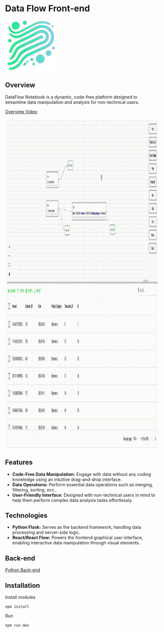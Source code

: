 # Data Flow Front-end
<img src="gitData/Data%20Flow%20logo.png" alt="Data Flow Logo" width="170" height="170">

## Overview
DataFlow Notebook is a dynamic, code-free platform designed to streamline data manipulation and analysis for non-technical users. 

[Overview Video](https://www.youtube.com/watch?v=k6jkgq2yCus&ab_channel=MSstudioHD)

<img src="gitData/Data%20Flow%202.gif" alt="Data Flow Logo" width="1920" height="1080"> 

## Features
- **Code-Free Data Manipulation:** Engage with data without any coding knowledge using an intuitive drag-and-drop interface.
- **Data Operations:** Perform essential data operations such as merging, filtering, sorting, ecc..
- **User-Friendly Interface:** Designed with non-technical users in mind to help them perform complex data analysis tasks effortlessly.
## Technologies
- **Python Flask:** Serves as the backend framework, handling data processing and server-side logic.
- **React/React Flow:** Powers the frontend graphical user interface, enabling interactive data manipulation through visual elements.

## Back-end
[Python Back-end](https://gitlab.com/usi-si-teaching/msde/2023-2024/visual-analytics/group-projects/team-4)

## Installation 

Install modules
```shell
npm install
```

Run 
```shell
npm run dev
```
